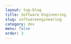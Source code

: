 ```yaml
---
layout: tag-blog
title: Software Engineering
slug: softwareengineering
category: dev
menu: false
order: 3
---
```

